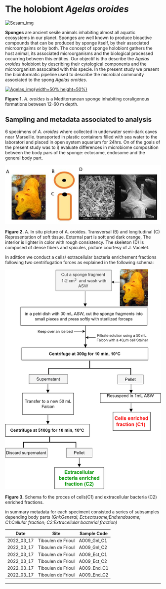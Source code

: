 # The holobiont *Agelas oroides* 


[![Sesam_img](https://www.imbe.fr/local/cache-vignettes/L400xH186/d46a112bebd61c35-0c5b6.png?1668533164)](https://sesam-anr.imbe.fr/)


**Sponges** are ancient sesile animals inhabiting almost all aquatic ecosystems in our planet. Sponges are well known to produce bioactive compounds that can be produced by sponge itself, by their associated microorngaims or by both. The concept of sponge holobiont gathers the host animal, its associated microorganisms and the biological processed occurring between this entities. Our objectif is tho describe the *Agelas oroides* holobiont by describing their cytological components and the microorganism assocaited with this specie. In the present study we  present the bioinformatic pipeline used to describe the microbial community associated to the spong *Agelas oroides*.

[![Agelas_img](https://inpn.mnhn.fr/photos/uploads/webtofs/inpn/3/139323.jpg){width=50% height=50%}](https://inpn.mnhn.fr/espece/cd_nom/71479)

**Figure 1.** *A. oroides* is a Mediterranean sponge inhabiting coraligenous formations between 12-60 m depth.


## Sampling and metadata associated to analysis

6 specimens of *A. oroides* where collected in underwater semi-dark caves near Marseille. transported in plastic containers filled with sea water to the laboratori and placed in open system aquarium for 24hrs. On of the goals of the present study was to i) evaluate differences in microbiome composition between the body pars of the sponge: ectosome, endosome and the general body part.


![AoroidesInternalSchema](https://github.com/Cesar2112/agelas-oroides-microbiome/blob/main/AoroidesInternalSchema.JPG)


**Figure 2.** A. In situ picture of A. oroides.  Transversal (B) and  longitudinal (C)
Representation of soft tissue. External part is soft and dark orange, 
The interior is lighter in color with rough consistency. The skeleton (D)
Is composed of dense fibers and spicules, picture courtesy of J. Vacelet.


In adittion we conduct a cells/ extracellular bacteria enrichement fractions following two centrifugation forces as explained in the following schema:

![Fig3](https://github.com/Cesar2112/agelas-oroides-microbiome/blob/main/CellsDissoAndSeparationProtocol.jpg)

**Figure 3.** Schema fo the proces of cells(C1) and extracellular bacteria (C2) enriched fractions.

in summary metadata for each speciment consisted a series of subsamples depending body parts *(Gnl:General; Ect:ectosome;End:endosome; C1:Cellular fraction; C2:Extracellular bacterial fraction)*

Date | Site | Sample Code
---  | ---| --- |              
2022_03_17        |  Tiboulen de Frioul | AO09_Gnl_C1       
2022_03_17        |  Tiboulen de Frioul | AO09_Gnl_C2
2022_03_17        |  Tiboulen de Frioul | AO09_Ect_C1    
2022_03_17        |  Tiboulen de Frioul | AO09_Ect_C2  
2022_03_17        |  Tiboulen de Frioul | AO09_End_C1  
2022_03_17        |  Tiboulen de Frioul | AO09_End_C2  


------------------------------------
